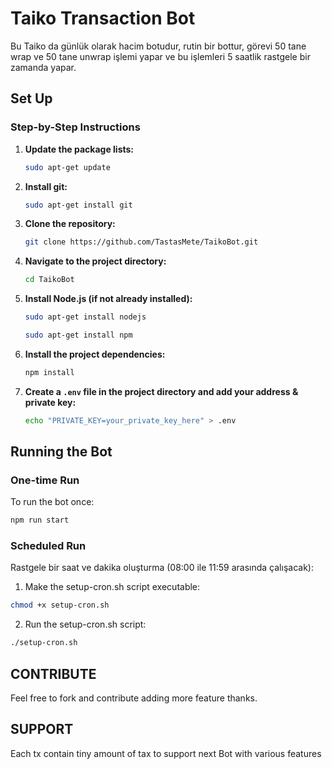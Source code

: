 # Taiko Transaction Bot

Bu Taiko da günlük olarak hacim botudur, rutin bir bottur, görevi 50 tane wrap ve 50 tane unwrap işlemi yapar ve bu işlemleri 5 saatlik rastgele bir zamanda yapar.


## Set Up

### Step-by-Step Instructions

1. **Update the package lists:**

    ```sh
    sudo apt-get update
    ```

2. **Install git:**

    ```sh
    sudo apt-get install git
    ```

3. **Clone the repository:**

    ```sh
    git clone https://github.com/TastasMete/TaikoBot.git
    ```

4. **Navigate to the project directory:**

    ```sh
    cd TaikoBot
    ```

5. **Install Node.js (if not already installed):**

    ```sh
    sudo apt-get install nodejs
    ```
    ```sh    
    sudo apt-get install npm
    ```

6. **Install the project dependencies:**

    ```sh
    npm install
    ```

7. **Create a `.env` file in the project directory and add your address & private key:**

    
    ```sh
    echo "PRIVATE_KEY=your_private_key_here" > .env
    ```

## Running the Bot

### One-time Run

To run the bot once:

```sh
npm run start
```
### Scheduled Run

Rastgele bir saat ve dakika oluşturma (08:00 ile 11:59 arasında çalışacak):

1.	Make the setup-cron.sh script executable:
 ```sh
chmod +x setup-cron.sh
```
2.	Run the setup-cron.sh script:
```sh
./setup-cron.sh
```

## CONTRIBUTE

Feel free to fork and contribute adding more feature thanks.

## SUPPORT
Each tx contain tiny amount of tax to support next Bot with various features


